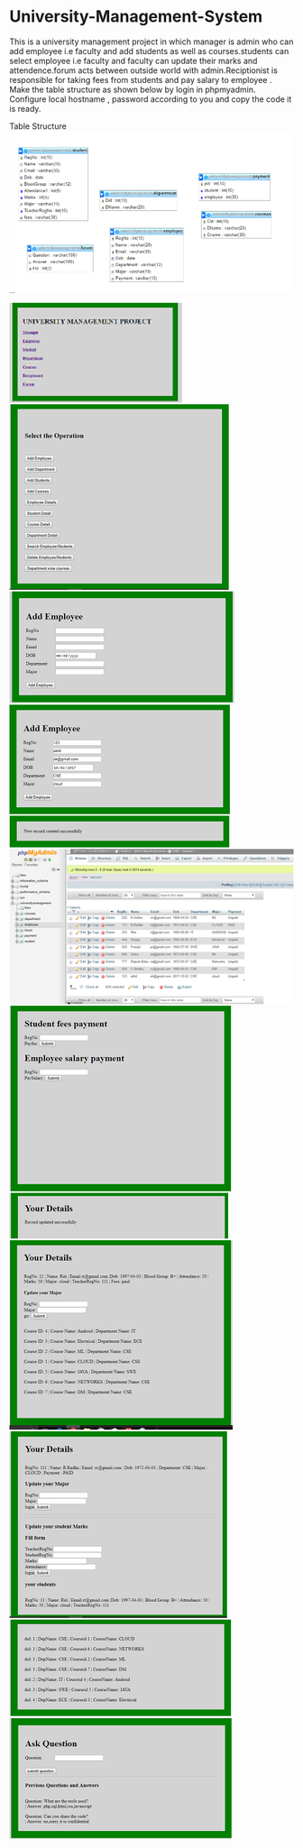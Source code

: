 # University-Management-System
This is a university management project in which manager is admin who can add employee i.e faculty and add students as well as courses.students can select employee i.e faculty and faculty can update their marks and attendence.forum acts between outside world with admin.Reciptionist is responsible for taking fees from students and pay salary to employee .
Make the table structure as shown below by login in phpmyadmin.
Configure local hostname , password according to you and copy the code it is ready. 


Table Structure
![Alt text](https://github.com/mhtkmr74/University-Management-System/blob/master/screenshots/table.PNG)

![Alt text](https://github.com/mhtkmr74/University-Management-System/blob/master/screenshots/Capture1.PNG "CAPTURE 1")
![Alt text](https://github.com/mhtkmr74/University-Management-System/blob/master/screenshots/Capture2.PNG "CAPTURE 2")
![Alt text](https://github.com/mhtkmr74/University-Management-System/blob/master/screenshots/Capture3.PNG "CAPTURE 3")
![Alt text](https://github.com/mhtkmr74/University-Management-System/blob/master/screenshots/Capture4.PNG "CAPTURE 4")
![Alt text](https://github.com/mhtkmr74/University-Management-System/blob/master/screenshots/Capture5.PNG "CAPTURE 5")
![Alt text](https://github.com/mhtkmr74/University-Management-System/blob/master/screenshots/Capture6.PNG "CAPTURE 6")
![Alt text](https://github.com/mhtkmr74/University-Management-System/blob/master/screenshots/Capture7.PNG "CAPTURE 7")
![Alt text](https://github.com/mhtkmr74/University-Management-System/blob/master/screenshots/Capture8.PNG "CAPTURE 8")
![Alt text](https://github.com/mhtkmr74/University-Management-System/blob/master/screenshots/Capture9.PNG "CAPTURE 9")
![Alt text](https://github.com/mhtkmr74/University-Management-System/blob/master/screenshots/Capture10.PNG "CAPTURE 10")
![Alt text](https://github.com/mhtkmr74/University-Management-System/blob/master/screenshots/Capture11.PNG "CAPTURE 11")
![Alt text](https://github.com/mhtkmr74/University-Management-System/blob/master/screenshots/Capture12.PNG "CAPTURE 12")
